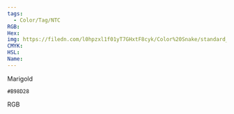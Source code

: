 ```yaml
---
tags:
  - Color/Tag/NTC
RGB:
Hex:
img: https://filedn.com/l0hpzxl1f01yT7GHxtF8cyk/Color%20Snake/standard_csv_to_svg/%23/B98D28.svg
CMYK:
HSL:
Name:
---
```

Marigold
```palette
#B98D28
```
RGB
